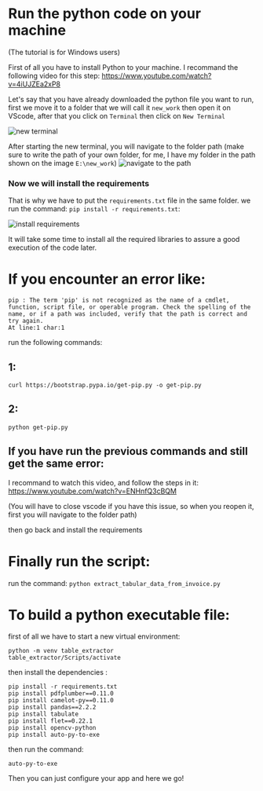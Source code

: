 
# Run the python code on your machine
(The tutorial is for Windows users)

First of all you have to install Python to your machine. I recommand the following video for this step: https://www.youtube.com/watch?v=4iUJZEa2xP8

Let's say that you have already downloaded the python file you want to run, first we move it to a folder that we will call it `new_work` then open it on VScode, after that you click on `Terminal` then click on `New Terminal`

![new terminal](https://github.com/user-attachments/assets/0bd58b6a-ba40-42ad-84c1-6c95ef596596)

After starting the new terminal, you will navigate to the folder path (make sure to write the path of your own folder, for me, I have my folder in the path shown on the image `E:\new_work`)
![navigate to the path](https://github.com/user-attachments/assets/5dbc7895-ffd8-4bb6-a586-c538870af5a3)

### Now we will install the requirements
That is why we have to put the `requirements.txt` file in the same folder.
we run the command: `pip install -r requirements.txt`:

![install requirements](https://github.com/user-attachments/assets/fcb10c93-23c2-4d65-a041-442e6cdfb1de)

It will take some time to install all the required libraries to assure a good execution of the code later.

# If you encounter an error like:
 ```
 pip : The term 'pip' is not recognized as the name of a cmdlet, function, script file, or operable program. Check the spelling of the name, or if a path was included, verify that the path is correct and try again.
At line:1 char:1 
```
run the following commands:
## 1:
`curl https://bootstrap.pypa.io/get-pip.py -o get-pip.py`
## 2:
`python get-pip.py`
## If you have run the previous commands and still get the same error:
I recommand to watch this video, and follow the steps in it: https://www.youtube.com/watch?v=ENHnfQ3cBQM

(You will have to close vscode if you have this issue, so when you reopen it, first you will navigate to the folder path)

then go back and install the requirements 

# Finally run the script:
run the command:
`python extract_tabular_data_from_invoice.py`
# To build a python executable file:
first of all we have to start a new virtual environment: 
```
python -m venv table_extractor
table_extractor/Scripts/activate
```
then install the dependencies :
```
pip install -r requirements.txt
pip install pdfplumber==0.11.0
pip install camelot-py==0.11.0
pip install pandas==2.2.2
pip install tabulate
pip install flet==0.22.1
pip install opencv-python
pip install auto-py-to-exe
```
then run the command:
```
auto-py-to-exe
```
Then you can just configure your app and here we go!


